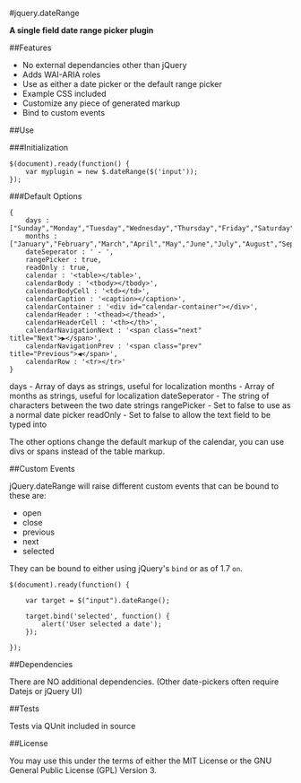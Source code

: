#jquery.dateRange

**A single field date range picker plugin**

##Features

* No external dependancies other than jQuery
* Adds WAI-ARIA roles
* Use as either a date picker or the default range picker
* Example CSS included
* Customize any piece of generated markup
* Bind to custom events

##Use

###Initialization

    $(document).ready(function() {
        var myplugin = new $.dateRange($('input'));
    });


###Default Options

    {
        days : ["Sunday","Monday","Tuesday","Wednesday","Thursday","Friday","Saturday"],
        months : ["January","February","March","April","May","June","July","August","September","October","November","December"],
        dateSeperator : ' - ',
        rangePicker : true,
        readOnly : true,
        calendar : '<table></table>',
        calendarBody : '<tbody></tbody>',
        calendarBodyCell : '<td></td>',
        calendarCaption : '<caption></caption>',
        calendarContainer : '<div id="calendar-container"></div>',
        calendarHeader : '<thead></thead>',
        calendarHeaderCell : '<th></th>',
        calendarNavigationNext : '<span class="next" title="Next">▶</span>',
        calendarNavigationPrev : '<span class="prev" title="Previous">◀</span>',
        calendarRow : '<tr></tr>'
    }

days - Array of days as strings, useful for localization
months - Array of months as strings, useful for localization
dateSeperator - The string of characters between the two date strings
rangePicker - Set to false to use as a normal date picker
readOnly - Set to false to allow the text field to be typed into

The other options change the default markup of the calendar, you can use divs or spans instead of the table markup.

##Custom Events

jQuery.dateRange will raise different custom events that can be bound to these are:

* open
* close
* previous
* next
* selected

They can be bound to either using jQuery's `bind` or as of 1.7 `on`.

    $(document).ready(function() {

        var target = $("input").dateRange();

        target.bind('selected', function() {
            alert('User selected a date');
        });

    });

##Dependencies

There are NO additional dependencies. (Other date-pickers often require Datejs or jQuery UI)

##Tests

Tests via QUnit included in source

##License

You may use this under the terms of either the MIT License or the GNU General Public License (GPL) Version 3.